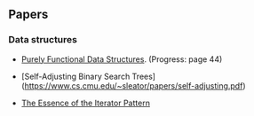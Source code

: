 ## Papers

### Data structures
* [Purely Functional Data Structures](http://www.cs.cmu.edu/~rwh/theses/okasaki.pdf). (Progress: page 44)

* [Self-Adjusting Binary Search Trees]
(https://www.cs.cmu.edu/~sleator/papers/self-adjusting.pdf)

* [The Essence of the Iterator Pattern](https://www.cs.ox.ac.uk/jeremy.gibbons/publications/iterator.pdf)
